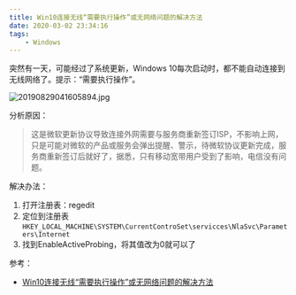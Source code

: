 ```yaml
---
title: Win10连接无线“需要执行操作”或无网络问题的解决方法
date: 2020-03-02 23:34:16
tags: 
	- Windows
---
```


突然有一天，可能经过了系统更新，Windows 10每次启动时，都不能自动连接到无线网络了。提示：“需要执行操作”。

![20190829041605894.jpg](https://tva1.sinaimg.cn/large/703708dcly1gcg0byp69ij206w02a0sj.jpg)

分析原因：

> 这是微软更新协议导致连接外网需要与服务商重新签订ISP，不影响上网，只是可能对微软的产品或服务会弹出提醒、警示，待微软协议更新完成，服务商重新签订后就好了，据悉，只有移动宽带用户受到了影响，电信没有问题。

 解决办法：

1. 打开注册表：regedit
2. 定位到注册表`HKEY_LOCAL_MACHINE\SYSTEM\CurrentControSet\servicces\NlaSvc\Parameters\Internet`
3. 找到EnableActiveProbing，将其值改为0就可以了

参考：

- [Win10连接无线“需要执行操作”或无网络问题的解决方法](http://www.kkx.net/wz/127.html)



